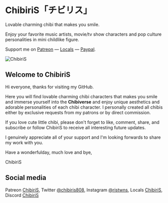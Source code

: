 # ChibiriS「チビリス」

Lovable charming chibi that makes you smile. 

Enjoy your favorite music artists, movie/tv show characters and pop culture personalities in mini childlike figure.

Support me on [Patreon](https://patreon.com/chibiris) &mdash; [Locals](https://chibiris.locals.com/) &mdash; [Paypal]().


![ChibiriS](https://pbs.twimg.com/media/Fef5dLCaAAAItKF?format=jpg&name=large)

## Welcome to ChibiriS

Hi everyone, thanks for visiting my GitHub.

Here you will find lovable charming chibi characters that makes you smile and immerse yourself into the **Chibiverse** and enjoy unique aesthetics and adorable personalities of each chibi character. I personally created all chibis either by exclusive requests from my patrons or by direct commission.

If you love cute little chibi, please don't forget to like, comment, share, and subscribe or follow ChibiriS to receive all interesting future updates.

I genuinely appreciate all of your support and I'm looking forwards to share my work with you.

Have a wonderfulday, much love and bye,

ChibiriS

## Social media

 Patreon [ChibiriS](https://patreon.com/chibiris),
 Twitter [@chibiris808](https://twitter.com/chibiris808),
 Instagram [@ristwns](https://www.instagram.com/chibiris808/), 
 Locals [ChibiriS](https://chibiris.locals.com/),
 Discord [ChibiriS](https://discord.gg/Aq3Xcr5Vwr)


<!--

**chibiris/chibiris** is a ✨ _special_ ✨ repository because its `README.md` (this file) appears on your GitHub profile.

Here are some ideas to get you started:

- 🔭 I’m currently working on ...
- 🌱 I’m currently learning ...
- 👯 I’m looking to collaborate on ...
- 🤔 I’m looking for help with ...
- 💬 Ask me about ...
- 📫 How to reach me: ...
- 😄 Pronouns: ...
- ⚡ Fun fact: ...

update readme.md
Lovable charming chibi that makes you smile.「思わず笑顔になってしまう愛らしいチャーミングなちび。」
Welcome to ChibiriS「チビリス へようこそ。」
Social media「ソーシャルメディア」

-->
